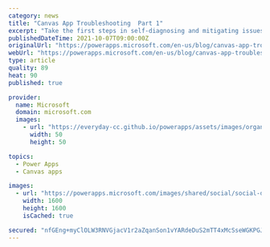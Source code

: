 ```yaml
---
category: news
title: "Canvas App Troubleshooting  Part 1"
excerpt: "Take the first steps in self-diagnosing and mitigating issues in your apps."
publishedDateTime: 2021-10-07T09:00:00Z
originalUrl: "https://powerapps.microsoft.com/en-us/blog/canvas-app-troubleshooting-part-1/"
webUrl: "https://powerapps.microsoft.com/en-us/blog/canvas-app-troubleshooting-part-1/"
type: article
quality: 89
heat: 90
published: true

provider:
  name: Microsoft
  domain: microsoft.com
  images:
    - url: "https://everyday-cc.github.io/powerapps/assets/images/organizations/microsoft.com-50x50.jpg"
      width: 50
      height: 50

topics:
  - Power Apps
  - Canvas apps

images:
  - url: "https://powerapps.microsoft.com/images/shared/social/social-default-image.png"
    width: 1600
    height: 1600
    isCached: true

secured: "nfGEng+myClOLW3RNVGjacV1r2aZqanSon1vYARdeDuS2mTT4xMcSseWGKPGJy276hKk+zR99vmyFs977AoDTiLvgPlSP3XlD7DVuHlTqmYz1GiVHW6SbA4ZAI8LLEX6DqBqXTxnJEoNKvqhU8Qp7zvCXuWq9n6PTBoRMDNH1xaZIb+pC5war3+ywye2jipoEAZ4+Iiy2zfeIdUa0WUyuylLiNBZRm10adeQ9at9QWBxxEXEKOu6WeHwWZx86vZr/jWpug2CS4LIgKItmGVY5o7dCNNs5qSoLKgrW6d6o7D2/WXIJhTTtre4hdPSidRHX+pY02/2nz3+omHUwjROCs9bCubGXacNOi9eVYX9sik=;Y/MxtRqy+JjWYIqKEPvaUQ=="
---
```


